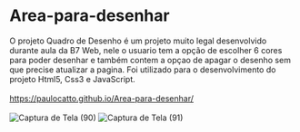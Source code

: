 # Area-para-desenhar

O projeto Quadro de Desenho é um projeto muito legal desenvolvido durante aula da B7 Web, nele o usuario tem a opção de escolher 6 cores para poder desenhar e também contem a opçao de apagar o desenho sem que precise atualizar a pagina. Foi utilizado para o desenvolvimento do projeto Html5, Css3 e JavaScript.
<br><br>
https://paulocatto.github.io/Area-para-desenhar/
<br><br>
![Captura de Tela (90)](https://user-images.githubusercontent.com/108766424/234957719-87b9152e-823b-4d79-9659-0dc2a11e3497.png)
![Captura de Tela (91)](https://user-images.githubusercontent.com/108766424/234957737-1b17190c-30a6-4966-93ad-51ea8b7708f8.png)
